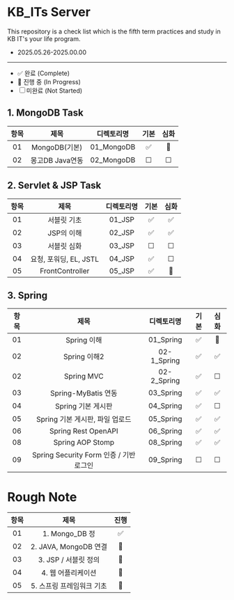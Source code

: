 # KB_ITs Server

This repository is a check list which is the fifth term practices and study in KB IT's your life program.
- 2025.05.26-2025.00.00
---
- ✅ 완료 (Complete)  
- 🔄 진행 중 (In Progress)  
- ☐ 미완료 (Not Started)  

## 1. MongoDB Task
  
| 항목 |  제목  | 디렉토리명 | 기본 | 심화 |
|:----:|:----:|:----:|:----:|:----:|
| 01 |MongoDB(기본)| 01_MongoDB | ✅|🔄 |
| 02 |몽고DB Java연동| 02_MongoDB | ☐|☐ |



## 2. Servlet & JSP Task
| 항목 |  제목  | 디렉토리명 | 기본 | 심화 |
|:----:|:----:|:----:|:----:|:----:|
| 01 |서블릿 기초| 01_JSP | ✅|✅ |
| 02 |JSP의 이해| 02_JSP | ✅|✅ |
| 03 |서블릿 심화| 03_JSP | ☐|☐ |
| 04 |요청, 포워딩, EL, JSTL| 04_JSP | ✅|☐ |
| 05 |FrontController| 05_JSP | ✅|🔄 |


## 3. Spring
| 항목 |  제목  | 디렉토리명 | 기본 | 심화 |
|:----:|:----:|:----:|:----:|:----:|
| 01 | Spring 이해 | 01_Spring | ✅|🔄 |
| 02 | Spring 이해2 | 02-1_Spring | ✅|✅ |
| 02 | Spring MVC | 02-2_Spring | ✅|☐|
| 03 | Spring-MyBatis 연동 | 03_Spring | ✅|✅|
| 04 |Spring 기본 게시판 | 04_Spring | ✅|☐|
| 05 |Spring 기본 게시판, 파일 업로드 | 05_Spring | ✅|✅|
| 06 |Spring Rest OpenAPI | 06_Spring | ✅|✅|
| 08 |Spring AOP Stomp | 08_Spring | ✅|✅|
| 09 |Spring Security Form 인증 / 기반 로그인 | 09_Spring | ☐|☐|


# Rough Note
| 항목 |  제목  | 진행 |
|:----:|:----:|:----:|
| 01 | 1. Mongo_DB 정 | ✅ |
| 02 | 2. JAVA, MongoDB 연결 | 🔄 |
| 03 | 3. JSP / 서블릿 정의 | 🔄 |
| 04 | 4. 웹 어플리케이션| 🔄 |
| 05 | 5. 스프링 프레임워크 기초| 🔄 |



